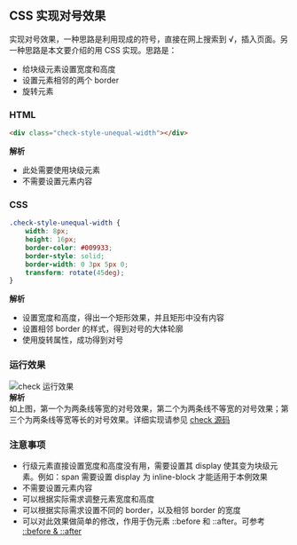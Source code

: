 ## CSS 实现对号效果
实现对号效果，一种思路是利用现成的符号，直接在网上搜索到 √，插入页面。另一种思路是本文要介绍的用 CSS 实现。思路是：
- 给块级元素设置宽度和高度
- 设置元素相邻的两个 border
- 旋转元素

### HTML
``` html
<div class="check-style-unequal-width"></div>
```
**解析**    
- 此处需要使用块级元素
- 不需要设置元素内容

### CSS
``` css
.check-style-unequal-width {
    width: 8px;
    height: 16px;
    border-color: #009933;
    border-style: solid;
    border-width: 0 3px 5px 0;
    transform: rotate(45deg);
}
```
**解析**   
- 设置宽度和高度，得出一个矩形效果，并且矩形中没有内容
- 设置相邻 border 的样式，得到对号的大体轮廓
- 使用旋转属性，成功得到对号

### 运行效果
![check 运行效果](https://raw.githubusercontent.com/nanzhangren/CSS_skills/master/sign/check/check.png)    
**解析**    
如上图，第一个为两条线等宽的对号效果，第二个为两条线不等宽的对号效果；第三个为两条线等宽等长的对号效果。详细实现请参见 [check 源码](https://github.com/nanzhangren/CSS_skills/blob/master/sign/check/check.html)

### 注意事项
- 行级元素直接设置宽度和高度没有用，需要设置其 display 使其变为块级元素。例如：span 需要设置 display 为 inline-block 才能适用于本例效果
- 不需要设置元素内容
- 可以根据实际需求调整元素宽度和高度
- 可以根据实际需求设置不同的 border，以及相邻 border 的宽度
- 可以对此效果做简单的修改，作用于伪元素 ::before 和 ::after。可参考 [::before & ::after](https://github.com/nanzhangren/CSS_skills/blob/master/pseudo_element/before_after/before_after_real_case.html)
